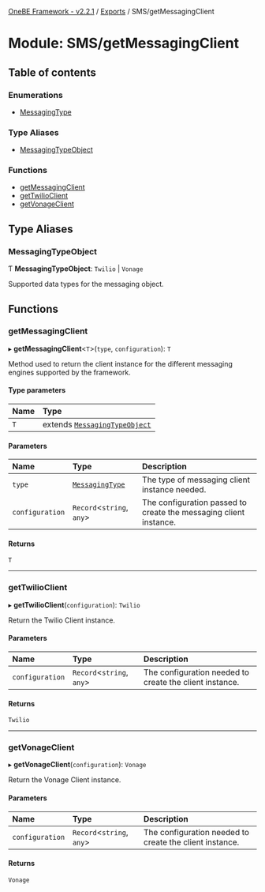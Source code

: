 [OneBE Framework - v2.2.1](../README.md) / [Exports](../modules.md) / SMS/getMessagingClient

# Module: SMS/getMessagingClient

## Table of contents

### Enumerations

- [MessagingType](../enums/SMS_getMessagingClient.MessagingType.md)

### Type Aliases

- [MessagingTypeObject](SMS_getMessagingClient.md#messagingtypeobject)

### Functions

- [getMessagingClient](SMS_getMessagingClient.md#getmessagingclient)
- [getTwilioClient](SMS_getMessagingClient.md#gettwilioclient)
- [getVonageClient](SMS_getMessagingClient.md#getvonageclient)

## Type Aliases

### MessagingTypeObject

Ƭ **MessagingTypeObject**: `Twilio` \| `Vonage`

Supported data types for the messaging object.

## Functions

### getMessagingClient

▸ **getMessagingClient**<`T`\>(`type`, `configuration`): `T`

Method used to return the client instance for the different messaging engines supported by the framework.

#### Type parameters

| Name | Type |
| :------ | :------ |
| `T` | extends [`MessagingTypeObject`](SMS_getMessagingClient.md#messagingtypeobject) |

#### Parameters

| Name | Type | Description |
| :------ | :------ | :------ |
| `type` | [`MessagingType`](../enums/SMS_getMessagingClient.MessagingType.md) | The type of messaging client instance needed. |
| `configuration` | `Record`<`string`, `any`\> | The configuration passed to create the messaging client instance. |

#### Returns

`T`

___

### getTwilioClient

▸ **getTwilioClient**(`configuration`): `Twilio`

Return the Twilio Client instance.

#### Parameters

| Name | Type | Description |
| :------ | :------ | :------ |
| `configuration` | `Record`<`string`, `any`\> | The configuration needed to create the client instance. |

#### Returns

`Twilio`

___

### getVonageClient

▸ **getVonageClient**(`configuration`): `Vonage`

Return the Vonage Client instance.

#### Parameters

| Name | Type | Description |
| :------ | :------ | :------ |
| `configuration` | `Record`<`string`, `any`\> | The configuration needed to create the client instance. |

#### Returns

`Vonage`
